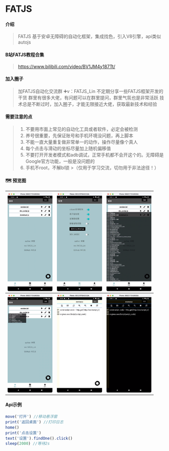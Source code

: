 # FATJS

#### 介绍
>FATJS 基于安卓无障碍的自动化框架，集成找色，引入V8引擎，api类似autojs

#### B站FATJS教程合集
>https://www.bilibili.com/video/BV1JM4y187Tt/

#### 加入圈子
> 加FATJS自动化交流群 ➕v：FATJS_Lin 不定期分享一些FATJS框架开发的干货
> 群里有很多大佬，有问题可以在群里提问，群里气氛也是非常活跃
> 技术总是不断过时，加入圈子，才能无限接近大佬，获取最新技术和经验

#### 需要注意的点
>1. 不要用市面上常见的自动化工具或者软件，必定会被检测
>2. 养号很重要，先保证账号和手机环境没问题，再上脚本
>3. 不能一直大量重复做非常单一的动作，操作尽量像个真人
>4. 每个点击与滑动的坐标尽量加上随机偏移值
>5. 不要打开开发者模式和adb调试，正常手机都不会开这个的。无障碍是Google官方功能，一般是没问题的
>6. 手机不root，不解bl锁
    >（仅用于学习交流，切勿用于非法途径！）


#### 🗺 预览图

| <img src="./img/image-0.png" alt="image-0" style="zoom: 30%;" /> | <img src="./img/image-1.png" alt="image-1" style="zoom: 30%;" /> | <img src="./img/image-2.png" alt="image-2" style="zoom: 30%;" /> |
| ------------------------------------------------------------ | ------------------------------------------------------------ | ------------------------------------------------------------ |
| <img src="./img/image-3.png" alt="image-3" style="zoom: 30%;" /> | <img src="./img/image-4.png" alt="image-4" style="zoom: 30%;" /> | <img src="./img/image-5.png" alt="image-5" style="zoom: 30%;" /> |

#### Api示例

```js
move('打开') //移动悬浮窗
print('返回桌面') //打印日志
home()
print('点击设置')
text('设置').findOne().click()
sleep(2000) //等待2s
```

